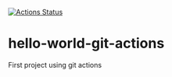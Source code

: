 [![Actions Status](https://github.com/eduardouliana/hello-world-git-actions/workflows/Node%20CI/badge.svg)](https://github.com/eduardouliana/hello-world-git-actions/actions)

# hello-world-git-actions
First project using git actions
